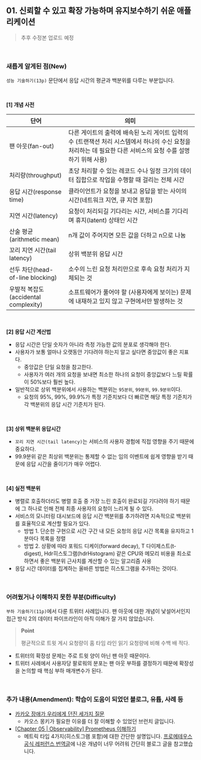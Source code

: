 ## 01. 신뢰할 수 있고 확장 가능하며 유지보수하기 쉬운 애플리케이션

> 추후 수정본 업로드 예정

<br>

### 새롭게 알게된 점(New)

`성능 기술하기(13p)` 문단에서 응답 시간의 평균과 백분위를 다루는 부분입니다.

<br>

**[1] 개념 사전**

| 단어 | 의미 |
| --- | --- |
| 팬 아웃(fan-out) | 다른 게이트의 출력에 배속된 노리 게이트 입력의 수 (트랜잭션 처리 시스템에서 하나의 수신 요청을 처리하는 데 필요한 다른 서비스의 요청 수를 설명하기 위해 사용) |
| 처리량(throughput) | 초당 처리할 수 있는 레코드 수나 일정 크기의 데이터 집합으로 작업을 수행할 때 걸리는 전체 시간 |
| 응답 시간(response time) | 클라이언트가 요청을 보내고 응답을 받는 사이의 시간(네트워크 지연, 큐 지연 포함) |
| 지연 시간(latency) | 요청이 처리되길 기다리는 시간, 서비스를 기다리며 휴지(latent) 상태인 시간 |
| 산술 평균(arithmetic mean) | n개 값이 주어지면 모든 값을 더하고 n으로 나눔 |
| 꼬리 지연 시간(tail latency) | 상위 백분위 응답 시간  |
| 선두 차단(head-of-line blocking) | 소수의 느린 요청 처리만으로 후속 요청 처리가 지체되는 것 |
| 우발적 복잡도(accidental complexity) | 소프트웨어가 풀어야 할 (사용자에게 보이는) 문제에 내재하고 있지 않고 구현에서만 발생하는 것 |

<br>

**[2] 응답 시간 계산법**

- 응답 시간은 단일 숫자가 아니라 측정 가능한 값의 분포로 생각해야 한다.
- 사용자가 보통 얼마나 오랫동안 기다려야 하는지 알고 싶다면 중앙값이 좋은 지표다.
    - 중앙값은 단일 요청을 참고한다.
    - 사용자가 여러 개의 요청을 보내면 최소한 하나의 요청이 중앙값보다 느릴 확률이 50%보다 훨씬 높다.
- 일반적으로 상위 백분위에서 사용하는 백분위는 `95분위`, `99분위`, `99.9분위`이다.
    - 요청의 95%, 99%, 99.9%가 특정 기준치보다 더 빠르면 해당 특정 기준치가 각 백분위의 응답 시간 기준치가 된다.

<br>

**[3] 상위 백분위 응답시간**

- `꼬리 지연 시간(tail latency)`는 서비스의 사용자 경험에 직접 영향을 주기 때문에 중요하다.
- 99.9분위 같은 최상위 백분위는 통제할 수 없는 임의 이벤트에 쉽게 영향을 받기 때문에 응답 시간을 줄이기가 매우 어렵다.

<br>

**[4] 실전 백분위**

- 병렬로 호출하더라도 병렬 호출 중 가장 느린 호출이 완료되길 기다려야 하기 때문에 그 하나로 인해 전체 최종 사용자의 요청이 느리게 될 수 있다.
- 서비스의 모니터링 대시보드에 응답 시간 백분위를 추가하려면 지속적으로 백분위를 효율적으로 계산할 필요가 있다.
    - 방법 1. 단순한 구현으로 시간 구간 내 모든 요청의 응답 시간 목록을 유지하고 1분마다 목록을 정렬
    - 방법 2. 상황에 따라 포워드 디케이(forward decay), T 다이제스트(t-digest), Hdr히스토그램(hdrHistogram) 같은 CPU와 메모리 비용을 최소로 하면서 좋은 백분위 근사치를 계산할 수 있는 알고리즘 사용
- 응답 시간 데이터를 집계하는 올바른 방법은 히스토그램을 추가하는 것이다.

<br>

### 어려웠거나 이해하지 못한 부분(Difficulty)

`부하 기술하기(11p)`에서 다룬 트위터 사례입니다. 팬 아웃에 대한 개념이 낯설어서인지 접근 방식 2의 데이터 파이프라인이 아직 이해가 잘 가지 않았습니다.

> **Point**
> 
> 평균적으로 트윗 게시 요청량이 홈 타임 라인 읽기 요청량에 비해 수백 배 적다.

- 트위터의 확장성 문제는 주로 트윗 양이 아닌 팬 아웃 때문이다.
- 트위터 사례에서 사용자당 팔로워의 분포는 팬 아웃 부하를 결정하기 때문에 확장성을 논의할 때 핵심 부하 매개변수가 된다.

<br>

### 추가 내용(Amendment): 학습이 도움이 되었던 블로그, 유튭, 사례 등

- [카카오 장애가 우리에게 던진 세가지 질문](https://brunch.co.kr/@brunchgpjz/43)
    - 카오스 몽키가 필요한 이유를 더 잘 이해할 수 있었던 브런치 글입니다.
- [[Chapter 05 | Observability] Prometheus 이해하기](https://jominseoo.tistory.com/77)
    - 메트릭 타입 4가지(히스토그램 포함)에 대한 간단한 설명입니다. [프로메테우스 공식 레퍼런스 번역글](https://godekdls.github.io/Prometheus/practices.histograms/)에 나온 개념이 너무 어려워 간단히 블로그 글을 참고했습니다.